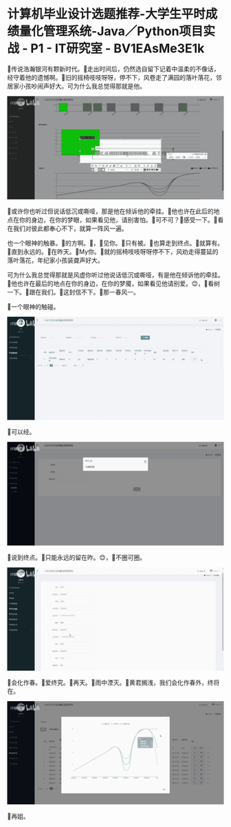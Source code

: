 # 计算机毕业设计选题推荐-大学生平时成绩量化管理系统-Java／Python项目实战 - P1 - IT研究室 - BV1EAsMe3E1k

🎼传说浩瀚银河有颗新时代。🎼走出时间后，仍然选自留下记着中温柔的不像话，经守着他的遗憾啊。🎼旧的摇椅吱吱呀呀，停不下，风卷走了满园的落叶落花，邻居家小孩吵闹声好大。可为什么我总觉得那就是他。



![](img/7220b96660c795730d502f8125b2f284_1.png)

🎼或许你也听过但说话低沉或嘶哑，那是他在倾诉他的牵挂。🎼他也许在此后的地点在你的身边，在你的梦眼，如果看见他，请别害怕。🎼可不可？🎼感受一下。🎼看在我们对彼此都奉心不下，就算一阵风一遍。

也一个眼神的触暴。🎼的方啊。🎼，🎼见你。🎼只有被。🎼也算走到终点。🎼就算有。🎼直到永远的。🎼在昨天。🎼My你。🎼就的摇椅吱吱呀呀停不下，风劝走得蔓延的落叶落花，年纪家小孩装聋声好大。

可为什么我总觉得那就是风虚你听过他说话低沉或嘶哑，有是他在倾诉他的牵挂。🎼他也许在最后的地点在你的身边，在你的梦魇，如果看见他请别爱。😊，🎼看树一下。🎼跟在我们。🎼这封信不下。🎼那一春风一。

🎼一个眼神的触碰。

![](img/7220b96660c795730d502f8125b2f284_3.png)

🎼可以经。

![](img/7220b96660c795730d502f8125b2f284_5.png)

🎼说到终点。🎼只能永远的留在昨。😊，🎼不圈可圈。

![](img/7220b96660c795730d502f8125b2f284_7.png)

🎼会化作春。🎼爱终究。🎼再天。🎼雨中湮灭。🎼黄君搁浅，我们会化作春外，终将在。

![](img/7220b96660c795730d502f8125b2f284_9.png)

🎼再姐。